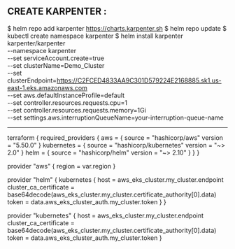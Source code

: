 ## CREATE KARPENTER :

$ helm repo add karpenter https://charts.karpenter.sh
$ helm repo update
$ kubectl create namespace karpenter
$ helm install karpenter karpenter/karpenter \
  --namespace karpenter \
  --set serviceAccount.create=true \
  --set clusterName=Demo_Cluster \
  --set clusterEndpoint=https://C2FCED4833AA9C301D579224E2168885.sk1.us-east-1.eks.amazonaws.com \
  --set aws.defaultInstanceProfile=default \
  --set controller.resources.requests.cpu=1 \
  --set controller.resources.requests.memory=1Gi \
  --set settings.aws.interruptionQueueName=your-interruption-queue-name

-----------------------------------------------------------------------------------------------------------------  
terraform {
  required_providers {
    aws = {
      source  = "hashicorp/aws"
      version = "5.50.0"
    }
    kubernetes = {
      source  = "hashicorp/kubernetes"
      version = "~> 2.0"
    }
    helm = {
      source  = "hashicorp/helm"
      version = "~> 2.10"
    }
  }
}

provider "aws" {
  region = var.region
}



provider "helm" {
  kubernetes {
    host                   = aws_eks_cluster.my_cluster.endpoint
    cluster_ca_certificate = base64decode(aws_eks_cluster.my_cluster.certificate_authority[0].data)
    token                  = data.aws_eks_cluster_auth.my_cluster.token
  }
}

provider "kubernetes" {
  host                   = aws_eks_cluster.my_cluster.endpoint
  cluster_ca_certificate = base64decode(aws_eks_cluster.my_cluster.certificate_authority[0].data)
  token                  = data.aws_eks_cluster_auth.my_cluster.token
}

